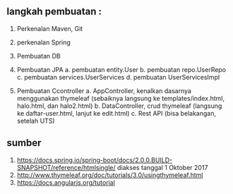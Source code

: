 ## langkah pembuatan : ##



1. Perkenalan Maven, Git

2. perkenalan Spring

3. Pembuatan DB

4. Pembuatan JPA
    a. pembuatan entity.User
    b. pembuatan repo.UserRepo
    c. pembuatan services.UserServices
    d. pembuatan UserServicesImpl

5. Pembuatan Ccontroller
    a. AppController, kenalkan dasarnya menggunakan thymeleaf (sebaiknya langsung ke templates/index.html, halo.html, dan halo2.html)
    b. DataController, crud thymeleaf (langsung ke daftar-user.html, lanjut ke edit.html)
    c. Rest API (bisa belakangan, setelah UTS)

## sumber ##

1. https://docs.spring.io/spring-boot/docs/2.0.0.BUILD-SNAPSHOT/reference/htmlsingle/ diakses tanggal 1 Oktober 2017
2. http://www.thymeleaf.org/doc/tutorials/3.0/usingthymeleaf.html
3. https://docs.angularjs.org/tutorial